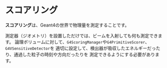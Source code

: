 # スコアリング

**スコアリング**は、Geant4の世界で物理量を測定することです。

測定器（ジオメトリ）を設置しただけでは、ビームを入射しても何も測定できます。
論理ボリュームに対して、``G4ScoringManager``や``G4PrimitiveScorer``、``G4VSensitiveDetector``を
適切に設定して、検出器が吸収したエネルギーだったり、通過した粒子の時刻や方向だったりを
測定できるようにする必要があります。
